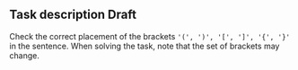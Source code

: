 ## Task description Draft ##

Check the correct placement of the brackets `'(', ')', '[', ']', '{', '}'` in the sentence. When solving the task, note that the set of brackets may change.
